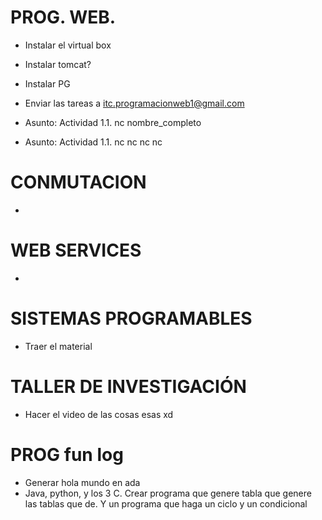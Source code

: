 # PROG. WEB.

- Instalar el virtual box
- Instalar tomcat?
- Instalar PG

- Enviar las tareas a itc.programacionweb1@gmail.com
- Asunto: Actividad 1.1. nc nombre_completo
- Asunto: Actividad 1.1. nc nc nc nc

# CONMUTACION

- 

# WEB SERVICES

- 

# SISTEMAS PROGRAMABLES

- Traer el material

# TALLER DE INVESTIGACIÓN

- Hacer el video de las cosas esas xd

# PROG fun log
- Generar hola mundo en ada
- Java, python, y los 3 C. Crear programa que genere tabla que genere las tablas que de. Y un programa que haga un ciclo y un condicional